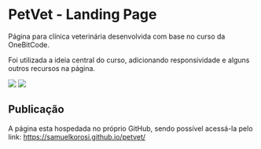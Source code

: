 # PetVet - Landing Page
Página para clínica veterinária desenvolvida com base no curso da OneBitCode.

Foi utilizada a ideia central do curso, adicionando responsividade e alguns outros recursos na página.

<img src='https://img.shields.io/badge/HTML-239120?style=for-the-badge&logo=html5&logoColor=white&color=E44C25'> <img src='https://img.shields.io/badge/CSS-239120?&style=for-the-badge&logo=css3&logoColor=white&color=006FB9'>

## Publicação
A página esta hospedada no próprio GitHub, sendo possível acessá-la pelo link:
https://samuelkorosi.github.io/petvet/
